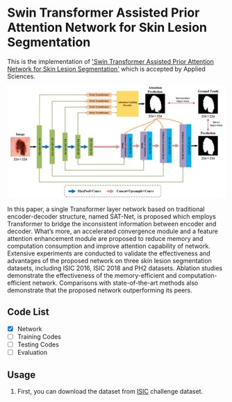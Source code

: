 # Swin Transformer Assisted Prior Attention Network for Skin Lesion Segmentation

This is the implementation of ['Swin Transformer Assisted Prior Attention Network for Skin Lesion Segmentation'](https://www.mdpi.com/2076-3417/12/9/4735)  which is accepted by Applied Sciences.

![framework](https://github.com/Frank-Star-fn/Swin-PANet/blob/main/pics/framework.png)


In this paper, a single Transformer layer network based on traditional encoder-decoder structure, named SAT-Net, is proposed which employs Transformer to bridge the inconsistent information between encoder and decoder. What’s more, an accelerated convergence module and a feature attention enhancement module are proposed to reduce memory and computation consumption and improve attention capability of network. Extensive experiments are conducted to validate the effectiveness and advantages of the proposed network on three skin lesion segmentation datasets, including ISIC 2016, ISIC 2018 and PH2 datasets. Ablation studies demonstrate the effectiveness of the memory-efficient and computation-efficient network. Comparisons with state-of-the-art methods also demonstrate that the proposed network outperforming its peers.

## Code List

- [x] Network
- [ ] Training Codes
- [ ] Testing Codes
- [ ] Evaluation

## Usage

1. First, you can download the dataset from [ISIC](https://challenge.isic-archive.com/data/) challenge dataset.
